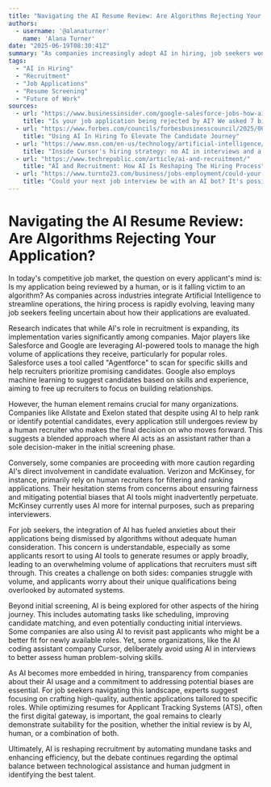 ```yaml
---
title: "Navigating the AI Resume Review: Are Algorithms Rejecting Your Application?"
authors:
  - username: '@alanaturner'
    name: 'Alana Turner'
date: "2025-06-19T08:30:41Z"
summary: "As companies increasingly adopt AI in hiring, job seekers wonder if their applications are being rejected by algorithms. We explore how major companies are using AI in their hiring processes, balancing efficiency with human oversight."
tags:
  - "AI in Hiring"
  - "Recruitment"
  - "Job Applications"
  - "Resume Screening"
  - "Future of Work"
sources:
  - url: "https://www.businessinsider.com/google-salesforce-jobs-how-ai-evaluates-resumes-cover-letters-2025-6"
    title: "Is your job application being rejected by AI? We asked 7 big companies."
  - url: "https://www.forbes.com/councils/forbesbusinesscouncil/2025/06/18/using-ai-in-hiring-to-elevate-the-candidate-journey/"
    title: "Using AI In Hiring To Elevate The Candidate Journey"
  - url: "https://www.msn.com/en-us/technology/artificial-intelligence/inside-cursor-s-hiring-strategy-no-ai-in-interviews-and-a-2-day-project-with-the-team/ar-AA1Gype8"
    title: "Inside Cursor's hiring strategy: no AI in interviews and a 2-day project with the team"
  - url: "https://www.techrepublic.com/article/ai-and-recruitment/"
    title: "AI and Recruitment: How AI Is Reshaping The Hiring Process"
  - url: "https://www.turnto23.com/business/jobs-employment/could-your-next-job-interview-be-with-an-AI-bot-its-possible"
    title: "Could your next job interview be with an AI bot? It's possible"
---
```


# Navigating the AI Resume Review: Are Algorithms Rejecting Your Application?

In today's competitive job market, the question on every applicant's mind is: Is my application being reviewed by a human, or is it falling victim to an algorithm? As companies across industries integrate Artificial Intelligence to streamline operations, the hiring process is rapidly evolving, leaving many job seekers feeling uncertain about how their applications are evaluated.

Research indicates that while AI's role in recruitment is expanding, its implementation varies significantly among companies. Major players like Salesforce and Google are leveraging AI-powered tools to manage the high volume of applications they receive, particularly for popular roles. Salesforce uses a tool called "Agentforce" to scan for specific skills and help recruiters prioritize promising candidates. Google also employs machine learning to suggest candidates based on skills and experience, aiming to free up recruiters to focus on building relationships.

However, the human element remains crucial for many organizations. Companies like Allstate and Exelon stated that despite using AI to help rank or identify potential candidates, every application still undergoes review by a human recruiter who makes the final decision on who moves forward. This suggests a blended approach where AI acts as an assistant rather than a sole decision-maker in the initial screening phase.

Conversely, some companies are proceeding with more caution regarding AI's direct involvement in candidate evaluation. Verizon and McKinsey, for instance, primarily rely on human recruiters for filtering and ranking applications. Their hesitation stems from concerns about ensuring fairness and mitigating potential biases that AI tools might inadvertently perpetuate. McKinsey currently uses AI more for internal purposes, such as preparing interviewers.

For job seekers, the integration of AI has fueled anxieties about their applications being dismissed by algorithms without adequate human consideration. This concern is understandable, especially as some applicants resort to using AI tools to generate resumes or apply broadly, leading to an overwhelming volume of applications that recruiters must sift through. This creates a challenge on both sides: companies struggle with volume, and applicants worry about their unique qualifications being overlooked by automated systems.

Beyond initial screening, AI is being explored for other aspects of the hiring journey. This includes automating tasks like scheduling, improving candidate matching, and even potentially conducting initial interviews. Some companies are also using AI to revisit past applicants who might be a better fit for newly available roles. Yet, some organizations, like the AI coding assistant company Cursor, deliberately avoid using AI in interviews to better assess human problem-solving skills.

As AI becomes more embedded in hiring, transparency from companies about their AI usage and a commitment to addressing potential biases are essential. For job seekers navigating this landscape, experts suggest focusing on crafting high-quality, authentic applications tailored to specific roles. While optimizing resumes for Applicant Tracking Systems (ATS), often the first digital gateway, is important, the goal remains to clearly demonstrate suitability for the position, whether the initial review is by AI, human, or a combination of both.

Ultimately, AI is reshaping recruitment by automating mundane tasks and enhancing efficiency, but the debate continues regarding the optimal balance between technological assistance and human judgment in identifying the best talent.
